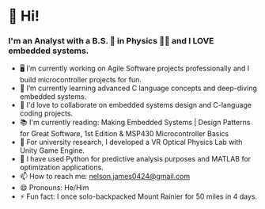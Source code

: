 # 👋 Hi!
### I'm an Analyst with a B.S. 🏫 in Physics 👨‍🔬 and I LOVE embedded systems.


<!--
**jgn7/jgn7** is a ✨ _special_ ✨ repository because its `README.md` (this file) appears on your GitHub profile.

Here are some ideas to get you started: -->

- 🖥️ I’m currently working on Agile Software projects professionally and I build microcontroller projects for fun.
- 🌱 I’m currently learning advanced C language concepts and deep-diving embedded systems.
- 👯 I'd love to collaborate on embedded systems design and C-language coding projects.
- 📚 I'm currently reading: Making Embedded Systems | Design Patterns for Great Software, 1st Edition & MSP430 Microcontroller Basics
- 🏫 For university research, I developed a VR Optical Physics Lab with Unity Game Engine.
- 🏫 I have used Python for predictive analysis purposes and MATLAB for optimization applications.
- 📫 How to reach me: nelson.james0424@gmail.com
- 😄 Pronouns: He/Him
- ⚡ Fun fact: I once solo-backpacked Mount Rainier for 50 miles in 4 days.

